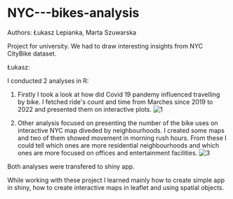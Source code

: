 # NYC---bikes-analysis

Authors: Łukasz Lepianka, Marta Szuwarska

Project for university. We had to draw interesting insights from
NYC CityBike dataset.

Łukasz:

I conducted 2 analyses in R:
1. Firstly I took a look at
how did Covid 19 pandemy influenced
travelling by bike. I fetched ride's count and time
from Marches since 2019 to 2022 and presented
them on interactive plots.
![1](https://user-images.githubusercontent.com/76851989/221318659-59a43ba2-c530-4627-b1e7-ec5ccebb3db7.png)


2. Other analysis focused on presenting the
number of the bike uses on interactive NYC map
diveded by neighbourhoods.
I created some maps and two of them showed movement
in morning rush hours. From these I could tell which
ones are more residential neighbourhoods and which
ones are more focused on offices and entertainment facilities.
![3](https://user-images.githubusercontent.com/76851989/221318698-39c5890b-71d5-4d2b-8edb-b05ae5aeefba.png)

Both analyses were transfered to shiny app.

While working with these project I learned mainly how to create
simple app in shiny, how to create interactive maps in leaflet
and using spatial objects.
